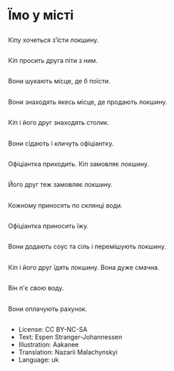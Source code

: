 # Їмо у місті

##
Кіпу хочеться з’їсти локшину.

##
Кіп просить друга піти з ним.

##
Вони шукають місце, де б поїсти.

##
Вони знаходять якесь місце, де продають локшину.

##
Кіп і його друг знаходять столик.

##
Вони сідають і кличуть офіціантку.

##
Офіціантка приходить. Кіп замовляє локшину.

##
Його друг теж замовляє локшину.

##
Кожному приносять по склянці води.

##
Офіціантка приносить їжу.

##
Вони додають соус та сіль і перемішують локшину.

##
Кіп і його друг їдять локшину. Вона дуже смачна.

##
Він п'є свою воду.

##
Вони оплачують рахунок.

##
* License: CC BY-NC-SA
* Text: Espen Stranger-Johannessen
* Illustration: Aakanee
* Translation: Nazarii Malachynskyi
* Language: uk
